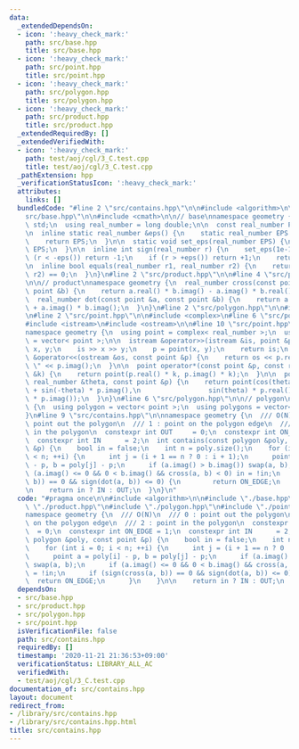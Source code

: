 ```yaml
---
data:
  _extendedDependsOn:
  - icon: ':heavy_check_mark:'
    path: src/base.hpp
    title: src/base.hpp
  - icon: ':heavy_check_mark:'
    path: src/point.hpp
    title: src/point.hpp
  - icon: ':heavy_check_mark:'
    path: src/polygon.hpp
    title: src/polygon.hpp
  - icon: ':heavy_check_mark:'
    path: src/product.hpp
    title: src/product.hpp
  _extendedRequiredBy: []
  _extendedVerifiedWith:
  - icon: ':heavy_check_mark:'
    path: test/aoj/cgl/3_C.test.cpp
    title: test/aoj/cgl/3_C.test.cpp
  _pathExtension: hpp
  _verificationStatusIcon: ':heavy_check_mark:'
  attributes:
    links: []
  bundledCode: "#line 2 \"src/contains.hpp\"\n\n#include <algorithm>\n\n#line 2 \"\
    src/base.hpp\"\n\n#include <cmath>\n\n// base\nnamespace geometry {\n  using namespace\
    \ std;\n  using real_number = long double;\n\n  const real_number PI = acos(-1);\n\
    \n  inline static real_number &eps() {\n    static real_number EPS = 1e-10;\n\
    \    return EPS;\n  }\n\n  static void set_eps(real_number EPS) {\n    eps() =\
    \ EPS;\n  }\n\n  inline int sign(real_number r) {\n    set_eps(1e-10);\n    if\
    \ (r < -eps()) return -1;\n    if (r > +eps()) return +1;\n    return 0;\n  }\n\
    \n  inline bool equals(real_number r1, real_number r2) {\n    return sign(r1 -\
    \ r2) == 0;\n  }\n}\n#line 2 \"src/product.hpp\"\n\n#line 4 \"src/product.hpp\"\
    \n\n// product\nnamespace geometry {\n  real_number cross(const point &a, const\
    \ point &b) {\n    return a.real() * b.imag() - a.imag() * b.real();\n  }\n\n\
    \  real_number dot(const point &a, const point &b) {\n    return a.real() * b.real()\
    \ + a.imag() * b.imag();\n  }\n}\n#line 2 \"src/polygon.hpp\"\n\n#include <vector>\n\
    \n#line 2 \"src/point.hpp\"\n\n#include <complex>\n#line 6 \"src/point.hpp\"\n\
    #include <istream>\n#include <ostream>\n\n#line 10 \"src/point.hpp\"\n\n// point\n\
    namespace geometry {\n  using point = complex< real_number >;\n  using points\
    \ = vector< point >;\n\n  istream &operator>>(istream &is, point &p) {\n    real_number\
    \ x, y;\n    is >> x >> y;\n    p = point(x, y);\n    return is;\n  }\n\n  ostream\
    \ &operator<<(ostream &os, const point &p) {\n    return os << p.real() << \"\
    \ \" << p.imag();\n  }\n\n  point operator*(const point &p, const real_number\
    \ &k) {\n    return point(p.real() * k, p.imag() * k);\n  }\n\n  point rotate(const\
    \ real_number &theta, const point &p) {\n    return point(cos(theta) * p.real()\
    \ + sin(-theta) * p.imag(),\n                 sin(theta) * p.real() + cos(-theta)\
    \ * p.imag());\n  }\n}\n#line 6 \"src/polygon.hpp\"\n\n// polygon\nnamespace geometry\
    \ {\n  using polygon = vector< point >;\n  using polygons = vector< polygon >;\n\
    }\n#line 9 \"src/contains.hpp\"\n\nnamespace geometry {\n  /// O(N)\n  /// 0 :\
    \ point out the polygon\n  /// 1 : point on the polygon edge\n  /// 2 : point\
    \ in the polygon\n  constexpr int OUT     = 0;\n  constexpr int ON_EDGE = 1;\n\
    \  constexpr int IN      = 2;\n  int contains(const polygon &poly, const point\
    \ &p) {\n    bool in = false;\n    int n = poly.size();\n    for (int i = 0; i\
    \ < n; ++i) {\n      int j = (i + 1 == n ? 0 : i + 1);\n      point a = poly[i]\
    \ - p, b = poly[j] - p;\n      if (a.imag() > b.imag()) swap(a, b);\n      if\
    \ (a.imag() <= 0 && 0 < b.imag() && cross(a, b) < 0) in = !in;\n      if (sign(cross(a,\
    \ b)) == 0 && sign(dot(a, b)) <= 0) {\n        return ON_EDGE;\n      }\n    }\n\
    \n    return in ? IN : OUT;\n  }\n}\n"
  code: "#pragma once\n\n#include <algorithm>\n\n#include \"./base.hpp\"\n#include\
    \ \"./product.hpp\"\n#include \"./polygon.hpp\"\n#include \"./point.hpp\"\n\n\
    namespace geometry {\n  /// O(N)\n  /// 0 : point out the polygon\n  /// 1 : point\
    \ on the polygon edge\n  /// 2 : point in the polygon\n  constexpr int OUT   \
    \  = 0;\n  constexpr int ON_EDGE = 1;\n  constexpr int IN      = 2;\n  int contains(const\
    \ polygon &poly, const point &p) {\n    bool in = false;\n    int n = poly.size();\n\
    \    for (int i = 0; i < n; ++i) {\n      int j = (i + 1 == n ? 0 : i + 1);\n\
    \      point a = poly[i] - p, b = poly[j] - p;\n      if (a.imag() > b.imag())\
    \ swap(a, b);\n      if (a.imag() <= 0 && 0 < b.imag() && cross(a, b) < 0) in\
    \ = !in;\n      if (sign(cross(a, b)) == 0 && sign(dot(a, b)) <= 0) {\n      \
    \  return ON_EDGE;\n      }\n    }\n\n    return in ? IN : OUT;\n  }\n}\n"
  dependsOn:
  - src/base.hpp
  - src/product.hpp
  - src/polygon.hpp
  - src/point.hpp
  isVerificationFile: false
  path: src/contains.hpp
  requiredBy: []
  timestamp: '2020-11-21 21:36:53+09:00'
  verificationStatus: LIBRARY_ALL_AC
  verifiedWith:
  - test/aoj/cgl/3_C.test.cpp
documentation_of: src/contains.hpp
layout: document
redirect_from:
- /library/src/contains.hpp
- /library/src/contains.hpp.html
title: src/contains.hpp
---
```

